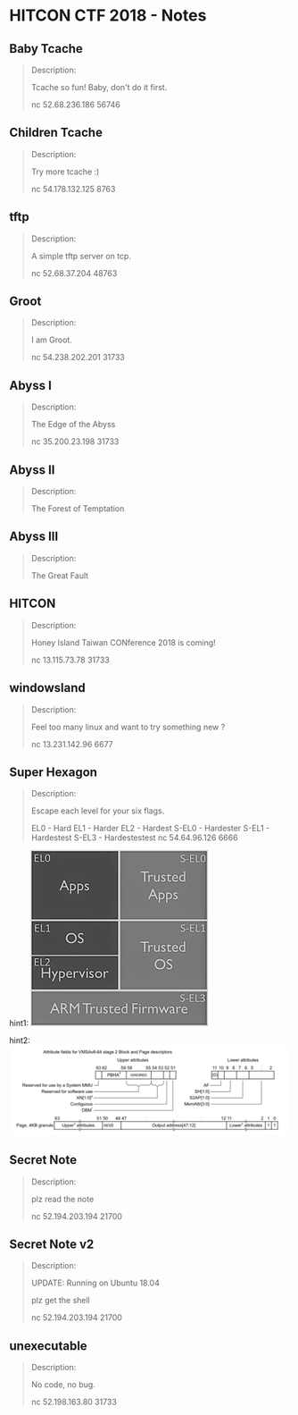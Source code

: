 # HITCON CTF 2018 - Notes

## Baby Tcache
> Description:
>
> Tcache so fun! Baby, don't do it first.
> 
> nc 52.68.236.186 56746



## Children Tcache
> Description:
>
> Try more tcache :)
> 
> nc 54.178.132.125 8763




## tftp
> Description:
>
> A simple tftp server on tcp.
> 
> nc 52.68.37.204 48763




## Groot
> Description:
>
> I am Groot.
> 
> nc 54.238.202.201 31733




## Abyss I
> Description:
>
> The Edge of the Abyss
> 
> nc 35.200.23.198 31733




## Abyss II
> Description:
>
> The Forest of Temptation



## Abyss III
> Description:
>
> The Great Fault



## HITCON
> Description:
>
> Honey Island Taiwan CONference 2018 is coming!
> 
> nc 13.115.73.78 31733




## windowsland
> Description:
>
> Feel too many linux and want to try something new ?
> 
> nc 13.231.142.96 6677



## Super Hexagon
> Description:
>
> Escape each level for your six flags.
> 
> EL0 - Hard
> EL1 - Harder
> EL2 - Hardest
> S-EL0 - Hardester
> S-EL1 - Hardestest
> S-EL3 - Hardestestest
> nc 54.64.96.126 6666

hint1:
![image](image/dlY5m08.png)

hint2:
![image](image/KzoSQZY.png)




## Secret Note
> Description:
>
> plz read the note
> 
> nc 52.194.203.194 21700





## Secret Note v2
> Description:
>
> UPDATE: Running on Ubuntu 18.04
> 
> plz get the shell
> 
> nc 52.194.203.194 21700




## unexecutable
> Description:
>
> No code, no bug.
> 
> nc 52.198.163.80 31733
